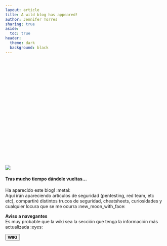 ```yaml
---
layout: article
title: A wild blog has appeared!
author: Jennifer Torres
sharing: true
aside:
  toc: true
header:
  theme: dark
  background: black
---
```


<style>

</style>
<br>
<div class="hero hero--dark" style='height: 300px; background-image: url("../../../assets/images/headers/dark-woman-header.png");'>
  <div class="hero__content">
  </div>
</div>
<br>

<div class="item">
  <div class="item__image">
    <img class="image image--lg" src="https://media.giphy.com/media/4wz64e6eQxGKY/giphy.gif"/>
  </div>
  <div class="item__content">
    <div class="item__header">
      <h4><b>Tras mucho tiempo dándole vueltas...</b></h4>
    </div>
    <div class="item__description">
      <p>Ha aparecido este blog! :metal: <br>
Aquí irán apareciendo artículos de seguridad (pentesting, red team, etc etc), compartiré distintos trucos de seguridad, cheatsheets, curiosidades y cualquier locura que se me ocurra :new_moon_with_face:
      </p>
      <p>
      <b>Aviso a navegantes</b><br>
      Es muy probable que la wiki sea la sección que tenga la información más actualizada :eyes:</p>
      <button class="custom-btn btn-5" onclick="window.location.href='/wiki'"><b>WIKI</b></button>
    </div>
  </div>
</div>